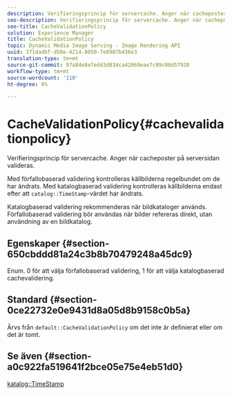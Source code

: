 ```yaml
---
description: Verifieringsprincip för servercache. Anger när cacheposter på serversidan valideras.
seo-description: Verifieringsprincip för servercache. Anger när cacheposter på serversidan valideras.
seo-title: CacheValidationPolicy
solution: Experience Manager
title: CacheValidationPolicy
topic: Dynamic Media Image Serving - Image Rendering API
uuid: 371dadbf-d58e-4214-8050-7e8907b436e3
translation-type: tm+mt
source-git-commit: 97a84e8e7edd3d834ca42069eae7c09c00d57938
workflow-type: tm+mt
source-wordcount: '110'
ht-degree: 0%

---
```



# CacheValidationPolicy{#cachevalidationpolicy}

Verifieringsprincip för servercache. Anger när cacheposter på serversidan valideras.

Med förfallobaserad validering kontrolleras källbilderna regelbundet om de har ändrats. Med katalogbaserad validering kontrolleras källbilderna endast efter att `catalog::TimeStamp`-värdet har ändrats.

Katalogbaserad validering rekommenderas när bildkataloger används. Förfallobaserad validering bör användas när bilder refereras direkt, utan användning av en bildkatalog.

## Egenskaper {#section-650cbddd81a24c3b8b70479248a45dc9}

Enum. 0 för att välja förfallobaserad validering, 1 för att välja katalogbaserad cachevalidering.

## Standard {#section-0ce22732e0e9431d8a05d8b9158c0b5a}

Ärvs från `default::CacheValidationPolicy` om det inte är definierat eller om det är tomt.

## Se även {#section-a0c922fa519641f2bce05e75e4eb51d0}

[katalog::TimeStamp](../../../../../is-api/image-catalog/image-serving-api-ref/c-image-catalog-reference/c-image-svg-data-reference/c-svg-data-reference/r-timestamp-svg.md#reference-59a27b72f4cb4a53a3baba83214c4ded)
